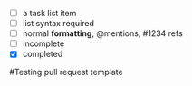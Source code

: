 - [ ] a task list item
- [ ] list syntax required
- [ ] normal **formatting**, @mentions, #1234 refs
- [ ] incomplete
- [x] completed

#Testing pull request template
